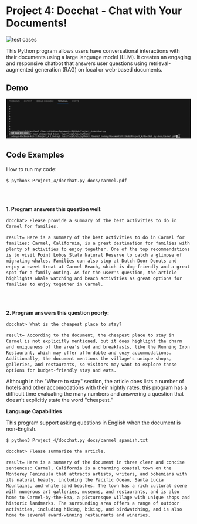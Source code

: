 # Project 4: Docchat - Chat with Your Documents! 

![test cases](https://github.com/lindsay-lew/Project_4/workflows/tests/badge.svg)

This Python program allows users have conversational interactions with their documents using a large language model (LLM). It creates an engaging and responsive chatbot that answers user questions using retrieval-augmented generation (RAG) on local or web-based documents.


## Demo
![GIF](GIF.gif)


## Code Examples 

How to run my code:
```
$ python3 Project_4/docchat.py docs/carmel.pdf
```
<br></br>

**1. Program answers this question well:**
```
docchat> Please provide a summary of the best activities to do in Carmel for families.
```
```
result= Here is a summary of the best activities to do in Carmel for families: Carmel, California, is a great destination for families with plenty of activities to enjoy together. One of the top recommendations is to visit Point Lobos State Natural Reserve to catch a glimpse of migrating whales. Families can also stop at Dutch Door Donuts and enjoy a sweet treat at Carmel Beach, which is dog-friendly and a great spot for a family outing. As for the user's question, the article highlights whale watching and beach activities as great options for families to enjoy together in Carmel.
```
<br></br>

**2. Program answers this question poorly:**
```
docchat> What is the cheapest place to stay?
```
```
result= According to the document, the cheapest place to stay in Carmel is not explicitly mentioned, but it does highlight the charm and uniqueness of the area's bed and breakfasts, like the Running Iron Restaurant, which may offer affordable and cozy accommodations. Additionally, the document mentions the village's unique shops, galleries, and restaurants, so visitors may want to explore these options for budget-friendly stay and eats.
```
Although in the "Where to stay" section, the article does lists a number of hotels and other accomodations with their nightly rates, this program has a difficult time evaluating the many numbers and answering a question that doesn't explicitly state the word "cheapest." 



**Language Capabilities** 

This program support asking questions in English when the document is non-English.
```
$ python3 Project_4/docchat.py docs/carmel_spanish.txt
```
```
docchat> Please summarize the article.
```
```
result= Here is a summary of the document in three clear and concise sentences: Carmel, California is a charming coastal town on the Monterey Peninsula that attracts artists, writers, and bohemians with its natural beauty, including the Pacific Ocean, Santa Lucia Mountains, and white sand beaches. The town has a rich cultural scene with numerous art galleries, museums, and restaurants, and is also home to Carmel-by-the-Sea, a picturesque village with unique shops and historic landmarks. The surrounding area offers a range of outdoor activities, including hiking, biking, and birdwatching, and is also home to several award-winning restaurants and wineries.
```
